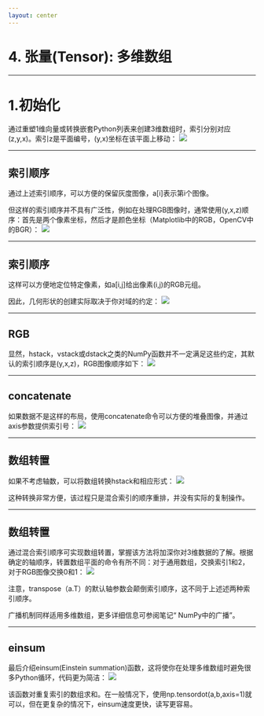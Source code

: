 ```yaml
---
layout: center
---
```


# 4. 张量(Tensor): 多维数组


---

# 1.初始化

通过重塑1维向量或转换嵌套Python列表来创建3维数组时，索引分别对应(z,y,x)。索引z是平面编号，(y,x)坐标在该平面上移动：
<img src = "/numpy-63.png" class = "h-90 mx-auto">

<!-- ![](./img/numpy-63.png) -->

---

## 索引顺序
通过上述索引顺序，可以方便的保留灰度图像，a[i]表示第i个图像。

但这样的索引顺序并不具有广泛性，例如在处理RGB图像时，通常使用(y,x,z)顺序：首先是两个像素坐标，然后才是颜色坐标（Matplotlib中的RGB，OpenCV中的BGR）：
<img src = "/numpy-64.png" class = "h-90 mx-auto">

<!-- ![](./img/numpy-64.png) -->

---

## 索引顺序

这样可以方便地定位特定像素，如a[i,j]给出像素(i,j)的RGB元组。

因此，几何形状的创建实际取决于你对域的约定：
<img src = "/numpy-65.png" class = "h-90 mx-auto">

<!-- ![](./img/numpy-65.png) -->

---

## RGB

显然，hstack，vstack或dstack之类的NumPy函数并不一定满足这些约定，其默认的索引顺序是(y,x,z)，RGB图像顺序如下：
<img src = "/numpy-66.png" class = "h-90 mx-auto">

<!-- ![](./img/numpy-66.png) -->

---

## concatenate

如果数据不是这样的布局，使用concatenate命令可以方便的堆叠图像，并通过axis参数提供索引号：
<img src = "/numpy-67.png" class = "h-90 mx-auto">

<!-- ![](./img/numpy-67.png) -->

---

## 数组转置

如果不考虑轴数，可以将数组转换hstack和相应形式：
<img src = "/numpy-68.png" class = "h-90 mx-auto">

这种转换非常方便，该过程只是混合索引的顺序重排，并没有实际的复制操作。

---

## 数组转置

通过混合索引顺序可实现数组转置，掌握该方法将加深你对3维数据的了解。根据确定的轴顺序，转置数组平面的命令有所不同：对于通用数组，交换索引1和2，对于RGB图像交换0和1：
<img src = "/numpy-69.png" class = "h-90 mx-auto">

<!-- ![](./img/numpy-69.png) -->

注意，transpose（a.T）的默认轴参数会颠倒索引顺序，这不同于上述述两种索引顺序。

广播机制同样适用多维数组，更多详细信息可参阅笔记“ NumPy中的广播”。

---

## einsum

最后介绍einsum(Einstein summation)函数，这将使你在处理多维数组时避免很多Python循环，代码更为简洁：
<img src = "/numpy-70.png" class = "h-90 mx-auto">

<!-- ![](./img/numpy-70.png) -->

该函数对重复索引的数组求和。在一般情况下，使用np.tensordot(a,b,axis=1)就可以，但在更复杂的情况下，einsum速度更快，读写更容易。